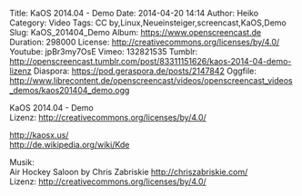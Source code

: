 Title: KaOS 2014.04 - Demo
Date: 2014-04-20 14:14
Author: Heiko
Category: Video
Tags: CC by,Linux,Neueinsteiger,screencast,KaOS,Demo
Slug: KaOS_201404_Demo
Album: https://www.openscreencast.de
Duration: 298000
License: http://creativecommons.org/licenses/by/4.0/
Youtube: jpBr3my7OsE
Vimeo: 132821535
Tumblr: http://openscreencast.tumblr.com/post/83311151626/kaos-2014-04-demo-lizenz
Diaspora: https://pod.geraspora.de/posts/2147842
Oggfile: http://www.librecontent.de/openscreencast/videos/openscreencast_videos_demos/kaos201404_demo.ogg

KaOS 2014.04 - Demo  
Lizenz: <http://creativecommons.org/licenses/by/4.0/>  
  
<http://kaosx.us/>  
<http://de.wikipedia.org/wiki/Kde>  
  
Musik:  
Air Hockey Saloon by Chris Zabriskie <http://chriszabriskie.com/>  
Lizenz: <http://creativecommons.org/licenses/by/4.0/>

